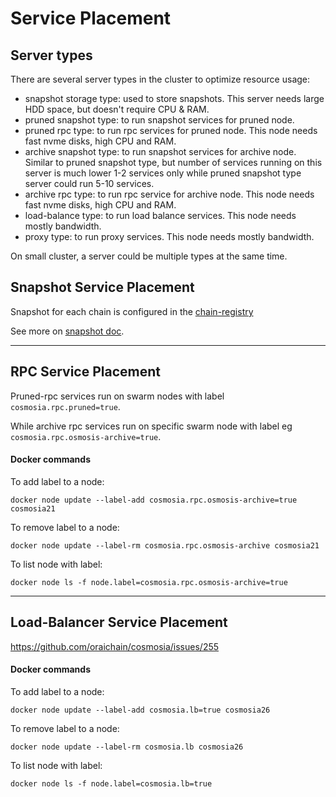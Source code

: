 # Service Placement

## Server types
There are several server types in the cluster to optimize resource usage:
- snapshot storage type: used to store snapshots. This server needs large HDD space, but doesn't require CPU & RAM.
- pruned snapshot type: to run snapshot services for pruned node.
- pruned rpc type: to run rpc services for pruned node. This node needs fast nvme disks, high CPU and RAM.
- archive snapshot type: to run snapshot services for archive node. Similar to pruned snapshot type, but number of
services running on this server is much lower 1-2 services only while pruned snapshot type server could run 5-10 services.
- archive rpc type: to run rpc service for archive node. This node needs fast nvme disks, high CPU and RAM.
- load-balance type: to run load balance services. This node needs mostly bandwidth. 
- proxy type: to run proxy services. This node needs mostly bandwidth. 

On small cluster, a server could be multiple types at the same time.

## Snapshot Service Placement

Snapshot for each chain is configured in the [chain-registry](../data/chain_registry.ini)

See more on [snapshot doc](snapshot.md).

---
## RPC Service Placement

Pruned-rpc services run on swarm nodes with label `cosmosia.rpc.pruned=true`.

While archive rpc services run on specific swarm node with label eg `cosmosia.rpc.osmosis-archive=true`.

#### Docker commands

To add label to a node:
```console
docker node update --label-add cosmosia.rpc.osmosis-archive=true cosmosia21
```

To remove label to a node:
```console
docker node update --label-rm cosmosia.rpc.osmosis-archive cosmosia21
```

To list node with label:
```console
docker node ls -f node.label=cosmosia.rpc.osmosis-archive=true
```

---
## Load-Balancer Service Placement

https://github.com/oraichain/cosmosia/issues/255


#### Docker commands

To add label to a node:
```console
docker node update --label-add cosmosia.lb=true cosmosia26
```

To remove label to a node:
```console
docker node update --label-rm cosmosia.lb cosmosia26
```

To list node with label:
```console
docker node ls -f node.label=cosmosia.lb=true
```
